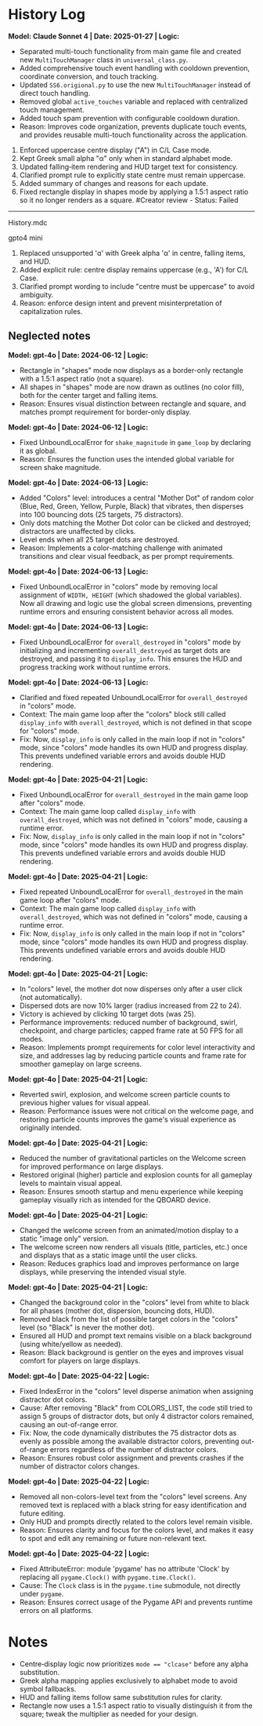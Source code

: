 # History Log

**Model: Claude Sonnet 4 | Date: 2025-01-27 | Logic:**  
- Separated multi-touch functionality from main game file and created new `MultiTouchManager` class in `universal_class.py`.
- Added comprehensive touch event handling with cooldown prevention, coordinate conversion, and touch tracking.
- Updated `SS6.origional.py` to use the new `MultiTouchManager` instead of direct touch handling.
- Removed global `active_touches` variable and replaced with centralized touch management.
- Added touch spam prevention with configurable cooldown duration.
- Reason: Improves code organization, prevents duplicate touch events, and provides reusable multi-touch functionality across the application.

1. Enforced uppercase centre display ("A") in C/L Case mode.  
2. Kept Greek small alpha "α" only when in standard alphabet mode.  
3. Updated falling‑item rendering and HUD target text for consistency.  
4. Clarified prompt rule to explicitly state centre must remain uppercase.  
5. Added summary of changes and reasons for each update.  
6. Fixed rectangle display in shapes mode by applying a 1.5:1 aspect ratio so it no longer renders as a square. #Creator review - Status: Failed
---
History.mdc

gpto4 mini
1. Replaced unsupported 'ɑ' with Greek alpha 'α' in centre, falling items, and HUD.
2. Added explicit rule: centre display remains uppercase (e.g., 'A') for C/L Case.
3. Clarified prompt wording to include "centre must be uppercase" to avoid ambiguity.
4. Reason: enforce design intent and prevent misinterpretation of capitalization rules.

Neglected notes
---

**Model: gpt-4o | Date: 2024-06-12 | Logic:**  
- Rectangle in "shapes" mode now displays as a border-only rectangle with a 1.5:1 aspect ratio (not a square).  
- All shapes in "shapes" mode are now drawn as outlines (no color fill), both for the center target and falling items.  
- Reason: Ensures visual distinction between rectangle and square, and matches prompt requirement for border-only display.

**Model: gpt-4o | Date: 2024-06-12 | Logic:**  
- Fixed UnboundLocalError for `shake_magnitude` in `game_loop` by declaring it as global.  
- Reason: Ensures the function uses the intended global variable for screen shake magnitude.

**Model: gpt-4o | Date: 2024-06-13 | Logic:**  
- Added "Colors" level: introduces a central "Mother Dot" of random color (Blue, Red, Green, Yellow, Purple, Black) that vibrates, then disperses into 100 bouncing dots (25 targets, 75 distractors).
- Only dots matching the Mother Dot color can be clicked and destroyed; distractors are unaffected by clicks.
- Level ends when all 25 target dots are destroyed.
- Reason: Implements a color-matching challenge with animated transitions and clear visual feedback, as per prompt requirements.

**Model: gpt-4o | Date: 2024-06-13 | Logic:**  
- Fixed UnboundLocalError in "colors" mode by removing local assignment of `WIDTH, HEIGHT` (which shadowed the global variables). Now all drawing and logic use the global screen dimensions, preventing runtime errors and ensuring consistent behavior across all modes.

**Model: gpt-4o | Date: 2024-06-13 | Logic:**  
- Fixed UnboundLocalError for `overall_destroyed` in "colors" mode by initializing and incrementing `overall_destroyed` as target dots are destroyed, and passing it to `display_info`. This ensures the HUD and progress tracking work without runtime errors.

**Model: gpt-4o | Date: 2024-06-13 | Logic:**  
- Clarified and fixed repeated UnboundLocalError for `overall_destroyed` in "colors" mode.  
- Context: The main game loop after the "colors" block still called `display_info` with `overall_destroyed`, which is not defined in that scope for "colors" mode.  
- Fix: Now, `display_info` is only called in the main loop if not in "colors" mode, since "colors" mode handles its own HUD and progress display. This prevents undefined variable errors and avoids double HUD rendering.

**Model: gpt-4o | Date: 2025-04-21 | Logic:**  
- Fixed UnboundLocalError for `overall_destroyed` in the main game loop after "colors" mode.  
- Context: The main game loop called `display_info` with `overall_destroyed`, which was not defined in "colors" mode, causing a runtime error.  
- Fix: Now, `display_info` is only called in the main loop if not in "colors" mode, since "colors" mode handles its own HUD and progress display. This prevents undefined variable errors and avoids double HUD rendering.

**Model: gpt-4o | Date: 2025-04-21 | Logic:**  
- Fixed repeated UnboundLocalError for `overall_destroyed` in the main game loop after "colors" mode.  
- Context: The main game loop called `display_info` with `overall_destroyed`, which was not defined in "colors" mode, causing a runtime error.  
- Fix: Now, `display_info` is only called in the main loop if not in "colors" mode, since "colors" mode handles its own HUD and progress display. This prevents undefined variable errors and avoids double HUD rendering.

**Model: gpt-4o | Date: 2025-04-21 | Logic:**  
- In "colors" level, the mother dot now disperses only after a user click (not automatically).
- Dispersed dots are now 10% larger (radius increased from 22 to 24).
- Victory is achieved by clicking 10 target dots (was 25).
- Performance improvements: reduced number of background, swirl, checkpoint, and charge particles; capped frame rate at 50 FPS for all modes.
- Reason: Implements prompt requirements for color level interactivity and size, and addresses lag by reducing particle counts and frame rate for smoother gameplay on large screens.

**Model: gpt-4o | Date: 2025-04-21 | Logic:**  
- Reverted swirl, explosion, and welcome screen particle counts to previous higher values for visual appeal.
- Reason: Performance issues were not critical on the welcome page, and restoring particle counts improves the game's visual experience as originally intended.

**Model: gpt-4o | Date: 2025-04-21 | Logic:**  
- Reduced the number of gravitational particles on the Welcome screen for improved performance on large displays.
- Restored original (higher) particle and explosion counts for all gameplay levels to maintain visual appeal.
- Reason: Ensures smooth startup and menu experience while keeping gameplay visually rich as intended for the QBOARD device.

**Model: gpt-4o | Date: 2025-04-21 | Logic:**  
- Changed the welcome screen from an animated/motion display to a static "image only" version.
- The welcome screen now renders all visuals (title, particles, etc.) once and displays that as a static image until the user clicks.
- Reason: Reduces graphics load and improves performance on large displays, while preserving the intended visual style.

**Model: gpt-4o | Date: 2025-04-21 | Logic:**  
- Changed the background color in the "colors" level from white to black for all phases (mother dot, dispersion, bouncing dots, HUD).
- Removed black from the list of possible target colors in the "colors" level (so "Black" is never the mother dot).
- Ensured all HUD and prompt text remains visible on a black background (using white/yellow as needed).
- Reason: Black background is gentler on the eyes and improves visual comfort for players on large displays.

**Model: gpt-4o | Date: 2025-04-22 | Logic:**  
- Fixed IndexError in the "colors" level disperse animation when assigning distractor dot colors.
- Cause: After removing "Black" from COLORS_LIST, the code still tried to assign 5 groups of distractor dots, but only 4 distractor colors remained, causing an out-of-range error.
- Fix: Now, the code dynamically distributes the 75 distractor dots as evenly as possible among the available distractor colors, preventing out-of-range errors regardless of the number of distractor colors.
- Reason: Ensures robust color assignment and prevents crashes if the number of distractor colors changes.

**Model: gpt-4o | Date: 2025-04-22 | Logic:**  
- Removed all non-colors-level text from the "colors" level screens. Any removed text is replaced with a black string for easy identification and future editing.
- Only HUD and prompts directly related to the colors level remain visible.
- Reason: Ensures clarity and focus for the colors level, and makes it easy to spot and edit any remaining or future non-relevant text.

**Model: gpt-4o | Date: 2025-04-22 | Logic:**  
- Fixed AttributeError: module 'pygame' has no attribute 'Clock' by replacing all `pygame.Clock()` with `pygame.time.Clock()`.
- Cause: The `Clock` class is in the `pygame.time` submodule, not directly under `pygame`.
- Reason: Ensures correct usage of the Pygame API and prevents runtime errors on all platforms.

# Notes

- Centre‑display logic now prioritizes `mode == "clcase"` before any alpha substitution.  
- Greek alpha mapping applies exclusively to alphabet mode to avoid symbol fallbacks.  
- HUD and falling items follow same substitution rules for clarity.  
- Rectangle now uses a 1.5:1 aspect ratio to visually distinguish it from the square; tweak the multiplier as needed for your design.
